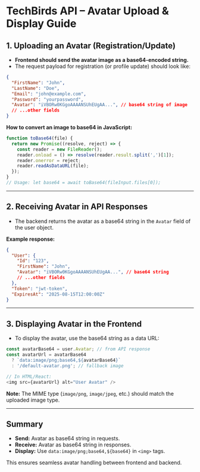 # TechBirds API – Avatar Upload & Display Guide

## 1. Uploading an Avatar (Registration/Update)

- **Frontend should send the avatar image as a base64-encoded string.**
- The request payload for registration (or profile update) should look like:

```json
{
  "FirstName": "John",
  "LastName": "Doe",
  "Email": "john@example.com",
  "Password": "yourpassword",
  "Avatar": "iVBORw0KGgoAAAANSUhEUgAA...", // base64 string of image
  // ...other fields
}
```

**How to convert an image to base64 in JavaScript:**
```js
function toBase64(file) {
  return new Promise((resolve, reject) => {
    const reader = new FileReader();
    reader.onload = () => resolve(reader.result.split(',')[1]);
    reader.onerror = reject;
    reader.readAsDataURL(file);
  });
}
// Usage: let base64 = await toBase64(fileInput.files[0]);
```

---

## 2. Receiving Avatar in API Responses

- The backend returns the avatar as a base64 string in the `Avatar` field of the user object.

**Example response:**
```json
{
  "User": {
    "Id": "123",
    "FirstName": "John",
    "Avatar": "iVBORw0KGgoAAAANSUhEUgAA...", // base64 string
    // ...other fields
  },
  "Token": "jwt-token",
  "ExpiresAt": "2025-08-15T12:00:00Z"
}
```

---

## 3. Displaying Avatar in the Frontend

- To display the avatar, use the base64 string as a data URL:

```js
const avatarBase64 = user.Avatar; // from API response
const avatarUrl = avatarBase64
  ? `data:image/png;base64,${avatarBase64}`
  : '/default-avatar.png'; // fallback image

// In HTML/React:
<img src={avatarUrl} alt="User Avatar" />
```

**Note:** The MIME type (`image/png`, `image/jpeg`, etc.) should match the uploaded image type.

---

## Summary

- **Send:** Avatar as base64 string in requests.
- **Receive:** Avatar as base64 string in responses.
- **Display:** Use `data:image/png;base64,${base64}` in `<img>` tags.

This ensures seamless avatar handling between frontend and backend.
